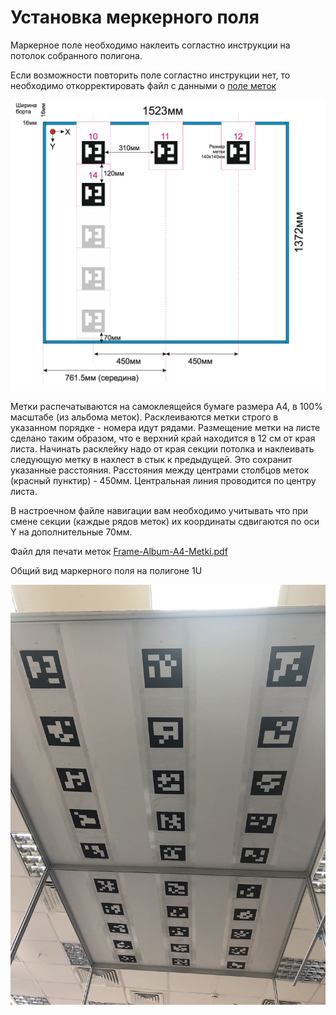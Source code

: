 # Установка меркерного поля

Маркерное поле необходимо наклеить согластно инструкции на потолок собранного полигона.

Если возможности повторить поле согластно инструкции нет, то необходимо откорректировать файл с данными о [поле меток](panel-upravleniya.md#metki)

![&#x421;&#x445;&#x435;&#x43C;&#x430; &#x440;&#x430;&#x441;&#x43F;&#x43E;&#x43B;&#x43E;&#x436;&#x435;&#x43D;&#x438;&#x44F; &#x43C;&#x435;&#x442;&#x43E;&#x43A;](.gitbook/assets/snimok-ekrana-2018-07-12-v-17.56.50.png)

Метки распечатываются на самоклеящейся бумаге размера А4, в 100% масштабе \(из альбома меток\). Расклеиваются метки строго в указанном порядке - номера идут рядами. Размещение метки на листе сделано таким образом, что е верхний край находится в 12 см от края листа. Начинать расклейку надо от края секции потолка и наклеивать следующую метку в нахлест в стык к предыдущей. Это сохранит указанные расстояния. Расстояния между центрами столбцов меток \(красный пунктир\) - 450мм. Центральная линия проводится по центру листа. 

В настроечном файле навигации вам необходимо учитывать что при смене секции \(каждые рядов меток\) их координаты сдвигаются по оси Y на дополнительные 70мм.

Файл для печати меток [Frame-Album-A4-Metki.pdf](https://github.com/voltbro/navibro_book/raw/master/assets/Frame-Album-A4-Metki.pdf)

Общий вид маркерного поля на полигоне 1U

![&#x412;&#x438;&#x434; &#x43C;&#x430;&#x440;&#x43A;&#x435;&#x440;&#x43D;&#x43E;&#x433;&#x43E; &#x43F;&#x43E;&#x43B;&#x44F;](.gitbook/assets/img_0285%20%281%29.JPG)



